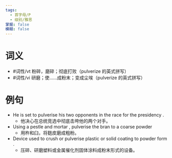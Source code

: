 ```yaml
---
tags:
  - 首字母/P
  - 级别/雅思
掌握: false
模糊: false
---
```

# 词义
- #词性/vt  粉碎，磨碎；彻底打败（pulverize 的英式拼写）
- #词性/vi  研磨；使……成粉末；变成尘埃（pulverize 的英式拼写）
# 例句
- He is set to pulverise his two opponents in the race for the presidency .
	- 他决心在总统竞选中彻底击垮他的两个对手。
- Using a pestle and mortar , pulverise the bran to a coarse powder
	- 用杵和臼，将麸皮磨成粗粉。
- Device used to crush or pulverise plastic or solid coating to powder form .
	- 压碎、研磨塑料或金属催化剂固体涂料成粉末形式的设备。
